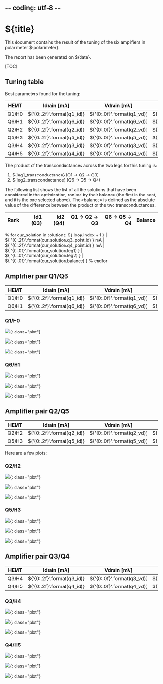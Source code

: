 ## -- coding: utf-8 --

<h1>${title}</h1>

This document contains the result of the tuning of the six amplifiers in
polarimeter ${polarimeter}.

The report has been generated on ${date}.

[TOC]


<h2>Tuning table</h2>

Best parameters found for the tuning:

HEMT  | Idrain [mA] | Vdrain [mV] | Igate [mA] | Vgate [mV] | Transconductance [mA/V]
----- |:-----------:|:-----------:|:----------:|:----------:|:----------------------:
Q1/H0 | ${'{0:.2f}'.format(q1_id)} | ${'{0:.0f}'.format(q1_vd)} | ${'{0:.2f}'.format(q1_ig)} | ${'{0:.0f}'.format(q1_vg)} | ${'{0:.1f}'.format(q1_transconductance)}
Q6/H1 | ${'{0:.2f}'.format(q6_id)} | ${'{0:.0f}'.format(q6_vd)} | ${'{0:.2f}'.format(q6_ig)} | ${'{0:.0f}'.format(q6_vg)} | ${'{0:.1f}'.format(q6_transconductance)}
Q2/H2 | ${'{0:.2f}'.format(q2_id)} | ${'{0:.0f}'.format(q2_vd)} | ${'{0:.2f}'.format(q2_ig)} | ${'{0:.0f}'.format(q2_vg)} | ${'{0:.1f}'.format(q2_transconductance)}
Q5/H3 | ${'{0:.2f}'.format(q5_id)} | ${'{0:.0f}'.format(q5_vd)} | ${'{0:.2f}'.format(q5_ig)} | ${'{0:.0f}'.format(q5_vg)} | ${'{0:.1f}'.format(q5_transconductance)}
Q3/H4 | ${'{0:.2f}'.format(q3_id)} | ${'{0:.0f}'.format(q3_vd)} | ${'{0:.2f}'.format(q3_ig)} | ${'{0:.0f}'.format(q3_vg)} | ${'{0:.1f}'.format(q3_transconductance)}
Q4/H5 | ${'{0:.2f}'.format(q4_id)} | ${'{0:.0f}'.format(q4_vd)} | ${'{0:.2f}'.format(q4_ig)} | ${'{0:.0f}'.format(q4_vg)} | ${'{0:.1f}'.format(q4_transconductance)}

The product of the transconductances across the two legs for this tuning is:

1. ${leg1_transconductance} (Q1 → Q2 → Q3)
1. ${leg2_transconductance} (Q6 → Q5 → Q4)

The following list shows the list of all the solutions that have been considered
in the optimization, ranked by their balance (the first is the best, and it is
the one selected above). The «balance» is defined as the absolute value of the
difference between the product of the two transconductances.

Rank   | Id1 (Q3) | Id2 (Q4) | Q1 → Q2 → Q3 | Q6 → Q5 → Q4 | Balance
:-----:| ---:| ---:| ------------:| ------------:| ---------:
% for cur_solution in solutions:
${ loop.index + 1 } | \
${ '{0:.2f}'.format(cur_solution.q3_point.id) } mA | \
${ '{0:.2f}'.format(cur_solution.q4_point.id) } mA | \
${ '{0:.0f}'.format(cur_solution.leg1) } | \
${ '{0:.0f}'.format(cur_solution.leg2) } | \
${ '{0:.0f}'.format(cur_solution.balance) }
% endfor


<h2>Amplifier pair Q1/Q6</h2>

HEMT  | Idrain [mA] | Vdrain [mV] | Igate [mA] | Vgate [mV] 
----- |:-----------:|:-----------:|:----------:|:----------:
Q1/H0 | ${'{0:.2f}'.format(q1_id)} | ${'{0:.0f}'.format(q1_vd)} | ${'{0:.2f}'.format(q1_ig)} | ${'{0:.0f}'.format(q1_vg)}
Q6/H1 | ${'{0:.2f}'.format(q6_id)} | ${'{0:.0f}'.format(q6_vd)} | ${'{0:.2f}'.format(q6_ig)} | ${'{0:.0f}'.format(q6_vg)}

<h3>Q1/H0</h3>

![](id_vs_vd_q1.svg){: class="plot"}

![](trans_hemt_vs_vd_q1.svg){: class="plot"}

![](id_vs_vg_q1.svg){: class="plot"}

<h3>Q6/H1</h3>

![](id_vs_vd_q6.svg){: class="plot"}

![](trans_hemt_vs_vd_q6.svg){: class="plot"}

![](id_vs_vg_q6.svg){: class="plot"}



<h2>Amplifier pair Q2/Q5</h2>

HEMT  | Idrain [mA] | Vdrain [mV] | Igate [mA] | Vgate [mV] 
----- |:-----------:|:-----------:|:----------:|:----------:
Q2/H2 | ${'{0:.2f}'.format(q2_id)} | ${'{0:.0f}'.format(q2_vd)} | ${'{0:.2f}'.format(q2_ig)} | ${'{0:.0f}'.format(q2_vg)}
Q5/H3 | ${'{0:.2f}'.format(q5_id)} | ${'{0:.0f}'.format(q5_vd)} | ${'{0:.2f}'.format(q5_ig)} | ${'{0:.0f}'.format(q5_vg)}

Here are a few plots:

<h3>Q2/H2</h3>

![](id_vs_vd_q2.svg){: class="plot"}

![](trans_hemt_vs_vd_q2.svg){: class="plot"}

![](id_vs_vg_q2.svg){: class="plot"}


<h3>Q5/H3</h3>

![](id_vs_vd_q5.svg){: class="plot"}

![](trans_hemt_vs_vd_q5.svg){: class="plot"}

![](id_vs_vg_q5.svg){: class="plot"}



<h2>Amplifier pair Q3/Q4</h2>

HEMT  | Idrain [mA] | Vdrain [mV] | Igate [mA] | Vgate [mV] 
----- |:-----------:|:-----------:|:----------:|:----------:
Q3/H4 | ${'{0:.2f}'.format(q3_id)} | ${'{0:.0f}'.format(q3_vd)} | ${'{0:.2f}'.format(q3_ig)} | ${'{0:.0f}'.format(q3_vg)}
Q4/H5 | ${'{0:.2f}'.format(q4_id)} | ${'{0:.0f}'.format(q4_vd)} | ${'{0:.2f}'.format(q4_ig)} | ${'{0:.0f}'.format(q4_vg)}


<h3>Q3/H4</h3>

![](id_vs_vd_q3.svg){: class="plot"}

![](trans_hemt_vs_vd_q3.svg){: class="plot"}

![](id_vs_vg_q3.svg){: class="plot"}


<h3>Q4/H5</h3>

![](id_vs_vd_q4.svg){: class="plot"}

![](trans_hemt_vs_vd_q4.svg){: class="plot"}

![](id_vs_vg_q4.svg){: class="plot"}
